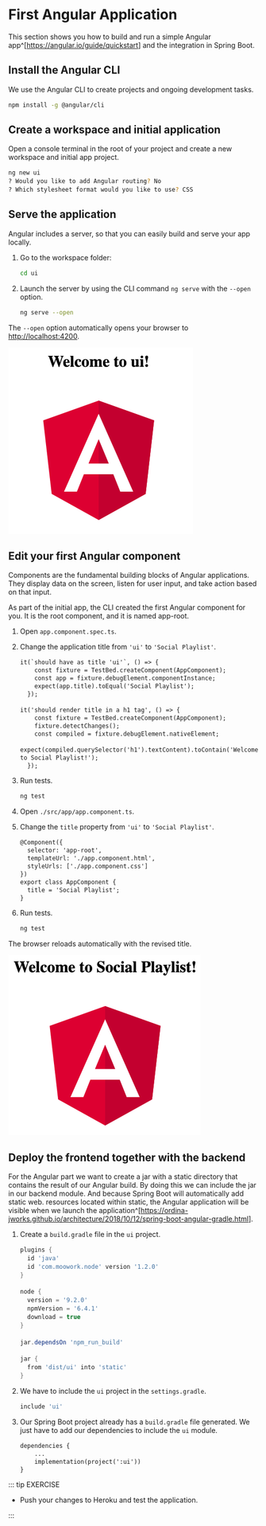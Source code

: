 # First Angular Application

This section shows you how to build and run a simple Angular app^[<https://angular.io/guide/quickstart>] and the integration in Spring Boot.

## Install the Angular CLI

We use the Angular CLI to create projects and ongoing development tasks.

```bash
npm install -g @angular/cli
```

## Create a workspace and initial application

Open a console terminal in the root of your project and create a new workspace and initial app project.

```bash
ng new ui
? Would you like to add Angular routing? No
? Which stylesheet format would you like to use? CSS
```

## Serve the application

Angular includes a server, so that you can easily build and serve your app locally.

1. Go to the workspace folder:

    ```bash
    cd ui
    ```

2. Launch the server by using the CLI command `ng serve` with the `--open` option.

    ```bash
    ng serve --open
    ```

  The `--open` option automatically opens your browser to <http://localhost:4200>.

![angular](./figures/1-angular.png)

## Edit your first Angular component

Components are the fundamental building blocks of Angular applications. They display data on the screen, listen for user input, and take action based on that input.

As part of the initial app, the CLI created the first Angular component for you. It is the root component, and it is named app-root.

1. Open `app.component.spec.ts`.

2. Change the application title from `'ui'` to `'Social Playlist'`.

    ```typescript{4,11}
    it(`should have as title 'ui'`, () => {
        const fixture = TestBed.createComponent(AppComponent);
        const app = fixture.debugElement.componentInstance;
        expect(app.title).toEqual('Social Playlist');
      });

    it('should render title in a h1 tag', () => {
        const fixture = TestBed.createComponent(AppComponent);
        fixture.detectChanges();
        const compiled = fixture.debugElement.nativeElement;
        expect(compiled.querySelector('h1').textContent).toContain('Welcome to Social Playlist!');
      });
    ```

3. Run tests.

    ```bash
    ng test
    ```

4. Open `./src/app/app.component.ts`.

5. Change the `title` property from `'ui'` to `'Social Playlist'`.

    ```typescript{7}
    @Component({
      selector: 'app-root',
      templateUrl: './app.component.html',
      styleUrls: ['./app.component.css']
    })
    export class AppComponent {
      title = 'Social Playlist';
    }
    ```

6. Run tests.

    ```bash
    ng test
    ```

The browser reloads automatically with the revised title.

![angular](./figures/2-angular.png)

## Deploy the frontend together with the backend

For the Angular part we want to create a jar with a static directory that contains the result of our Angular build.
By doing this we can include the jar in our backend module. And because Spring Boot will automatically add static web.
resources located within static, the Angular application will be visible when we launch the application^[<https://ordina-jworks.github.io/architecture/2018/10/12/spring-boot-angular-gradle.html>].

1. Create a `build.gradle` file in the `ui` project.

    ```groovy
    plugins {
      id 'java'
      id 'com.moowork.node' version '1.2.0'
    }

    node {
      version = '9.2.0'
      npmVersion = '6.4.1'
      download = true
    }

    jar.dependsOn 'npm_run_build'

    jar {
      from 'dist/ui' into 'static'
    }
    ```

2. We have to include the `ui` project in the `settings.gradle`.

    ```groovy
    include 'ui'
    ```

3. Our Spring Boot project already has a `build.gradle` file generated. We just have to add our dependencies to include the `ui` module.

    ```groovy{3}
    dependencies {
        ...
        implementation(project(':ui'))
    }
    ```

::: tip EXERCISE

* Push your changes to Heroku and test the application.

:::